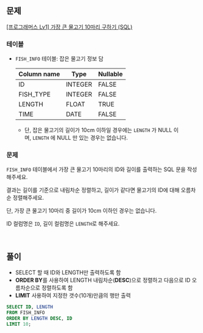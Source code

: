## 문제

[[프로그래머스 Lv1] 가장 큰 물고기 10마리 구하기 (SQL)](https://school.programmers.co.kr/learn/courses/30/lessons/298517)

### 테이블

- `FISH_INFO` 테이블: 잡은 물고기 정보 담
    
    
    | Column name | Type | Nullable |
    | --- | --- | --- |
    | ID | INTEGER | FALSE |
    | FISH_TYPE | INTEGER | FALSE |
    | LENGTH | FLOAT | TRUE |
    | TIME | DATE | FALSE |
    - 단, 잡은 물고기의 길이가 10cm 이하일 경우에는 `LENGTH` 가 NULL 이며, `LENGTH` 에 NULL 만 있는 경우는 없습니다.

### 문제

`FISH_INFO` 테이블에서 가장 큰 물고기 10마리의 ID와 길이를 출력하는 SQL 문을 작성해주세요. 

결과는 길이를 기준으로 내림차순 정렬하고, 길이가 같다면 물고기의 ID에 대해 오름차순 정렬해주세요. 

단, 가장 큰 물고기 10마리 중 길이가 10cm 이하인 경우는 없습니다.

ID 컬럼명은 `ID`, 길이 컬럼명은 `LENGTH`로 해주세요.

</br>

## 풀이

- SELECT 할 때 ID와 LENGTH만 출력하도록 함
- **ORDER BY**를 사용하여 LENGTH 내림차순(**DESC**)으로 정렬하고 다음으로 ID 오름차순으로 정렬하도록 함
- **LIMIT** 사용하여 지정한 갯수(10개)만큼의 행만 출력

```sql
SELECT ID, LENGTH
FROM FISH_INFO
ORDER BY LENGTH DESC, ID
LIMIT 10;
```